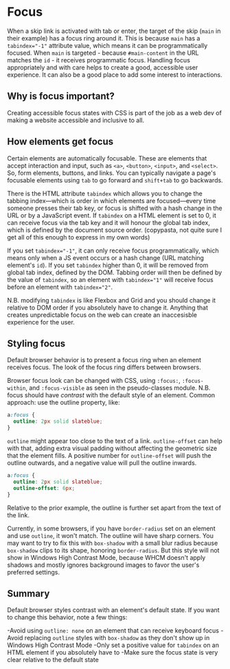 # Focus

When a skip link is activated with tab or enter, the target of the skip (`main` in their example) has a focus ring around it. This is because `main` has a `tabindex="-1"` attribute value, which means it can be programmatically focused. When `main` is targeted - because `#main-content` in the URL matches the `id` - it receives programmatic focus. Handling focus appropriately and with care helps to create a good, accessible user experience. It can also be a good place to add some interest to interactions.

## Why is focus important?

Creating accessible focus states with CSS is part of the job as a web dev of making a website accessible and inclusive to all.

## How elements get focus

Certain elements are automatically focusable. These are elements that accept interaction and input, such as `<a>`, `<button>`, `<input>`, and `<select>`. So, form elements, buttons, and links. You can typically navigate a page's focusable elements using `tab` to go forward and `shift+tab` to go backwards.

There is the HTML attribute `tabindex` which allows you to change the tabbing index—which is order in which elements are focused—every time someone presses their tab key, or focus is shifted with a hash change in the URL or by a JavaScript event. If `tabindex` on a HTML element is set to 0, it can receive focus via the tab key and it will honour the global tab index, which is defined by the document source order. (copypasta, not quite sure I get all of this enough to express in my own words)

If you set `tabindex="-1"`, it can only receive focus programmatically, which means only when a JS event occurs or a hash change (URL matching element's `id`). If you set `tabindex` higher than 0, it will be removed from global tab index, defined by the DOM. Tabbing order will then be defined by the value of `tabindex`, so an element with `tabindex="1"` will receive focus before an element with `tabindex="2"`.

N.B. modifying `tabindex` is like Flexbox and Grid and you should change it relative to DOM order if you absolutely have to change it. Anything that creates unpredictable focus on the web can create an inaccesisble experience for the user.

## Styling focus

Default browser behavior is to present a focus ring when an element receives focus. The look of the focus ring differs between browsers.

Browser focus look can be changed with CSS, using `:focus:`, `:focus-within`, and `:focus-visible` as seen in the pseudo-classes module.
N.B. focus should have *contrast* with the default style of an element. Common approach: use the outline property, like:

```CSS
a:focus {
  outline: 2px solid slateblue;
}
```

`outline` might appear too close to the text of a link. `outline-offset` can help with that, adding extra visual padding without affecting the geometric size that the element fills. A positive number for `outline-offset` will push the outline outwards, and a negative value will pull the outline inwards.

```CSS
a:focus {
  outline: 2px solid slateblue;
  outline-offset: 6px;
}
```

Relative to the prior example, the outline is further set apart from the text of the link.

Currently, in some browsers, if you have `border-radius` set on an element and use `outline`, it won't match. The outline will have sharp corners. You may want to try to fix this with `box-shadow` with a small blur radius because `box-shadow` clips to its shape, honoring `border-radius`. But this style will not show in Windows High Contrast Mode, because WHCM doesn't apply shadows and mostly ignores background images to favor the user's preferred settings.

## Summary

Default browser styles contrast with an element's default state. If you want to change this behavior, note a few things:

-Avoid using `outline: none` on an element that can receive keyboard focus
-Avoid replacing `outline` styles with `box-shadow` as they don't show up in Windows High Contrast Mode
-Only set a positive value for `tabindex` on an HTML element if you absolutely have to
-Make sure the focus state is very clear relative to the default state
